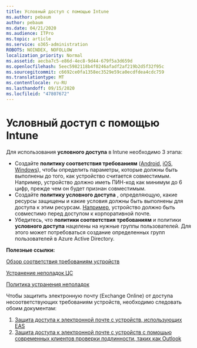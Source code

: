 ```yaml
---
title: Условный доступ с помощью Intune
ms.author: pebaum
author: pebaum
ms.date: 04/21/2020
ms.audience: ITPro
ms.topic: article
ms.service: o365-administration
ROBOTS: NOINDEX, NOFOLLOW
localization_priority: Normal
ms.assetid: aecba7c5-e86d-4ec8-9d44-679f5a3d659d
ms.openlocfilehash: 5eec5982118b4f0246afadf2af219b2d5f32f95c
ms.sourcegitcommit: c6692ce0fa1358ec3529e59ca0ecdfdea4cdc759
ms.translationtype: MT
ms.contentlocale: ru-RU
ms.lasthandoff: 09/15/2020
ms.locfileid: "47807672"
---
```

# <a name="conditional-access-with-intune"></a>Условный доступ с помощью Intune

Для использования  **условного доступа**  в Intune необходимо 3 этапа:

- Создайте  **политику соответствия требованиям**  ([Android](https://docs.microsoft.com/intune/compliance-policy-create-android),  [iOS](https://docs.microsoft.com/intune/compliance-policy-create-ios),  [Windows](https://docs.microsoft.com//intune/compliance-policy-create-windows)), чтобы определить параметры, которые должны быть выполнены до того, как устройство считается совместимым. Например, устройство должно иметь ПИН-код как минимум до 6 цифр, прежде чем он будет признан совместимым.
- Создайте **политику условного доступа**  , определяющую, какие ресурсы защищены и какие условия должны быть выполнены для доступа к этим ресурсам.  [Например,](https://docs.microsoft.com/intune/tutorial-protect-email-on-unmanaged-devices#create-conditional-access-policies)  устройство должно быть совместимо перед доступом к корпоративной почте.
- Убедитесь, что **политики соответствия требованиям**  и политики  **условного доступа**  нацелены на нужные группы пользователей. Для этого может потребоваться создание определенных групп пользователей в Azure Active Directory.

**Полезные ссылки:**

[Обзор соответствия требованиям устройств](https://docs.microsoft.com/intune/device-compliance-get-started)

[Устранение неполадок ЦС](https://docs.microsoft.com/intune/troubleshoot-conditional-access)

[Политика устранения неполадок](https://docs.microsoft.com/intune/troubleshoot-policies-in-microsoft-intune)

Чтобы защитить электронную почту (Exchange Online) от доступа несоответствующих требованиям устройств, необходимо следовать обоим документам:

1. [Защита доступа к электронной почте с устройств, использующих EAS](https://docs.microsoft.com/intune/tutorial-protect-email-on-unmanaged-devices)
2. [Защита доступа к электронной почте с устройств с помощью современных клиентов проверки подлинности, таких как Outlook](https://docs.microsoft.com/intune/tutorial-protect-email-on-enrolled-devices)